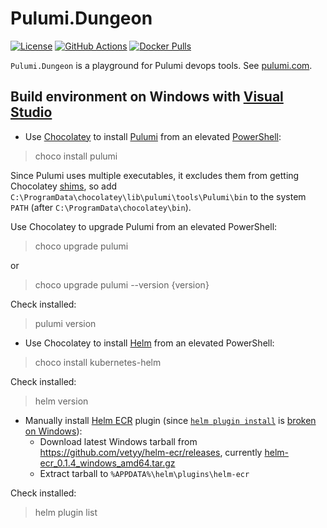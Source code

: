 # Pulumi.Dungeon

[![License](https://img.shields.io/badge/license-MIT-blue.svg?label=License&logo=github)](LICENSE)
[![GitHub Actions](https://img.shields.io/github/workflow/status/gitfool/Pulumi.Dungeon/Build/master?label=GitHub%20Actions&logo=github)](https://github.com/gitfool/Pulumi.Dungeon/actions)
[![Docker Pulls](https://img.shields.io/docker/pulls/dockfool/pulumi-dungeon.svg?label=Docker&logo=docker)](https://hub.docker.com/r/dockfool/pulumi-dungeon/tags)

`Pulumi.Dungeon` is a playground for Pulumi devops tools. See [pulumi.com](https://pulumi.com).

## Build environment on Windows with [Visual Studio](https://visualstudio.microsoft.com/vs/)

* Use [Chocolatey](https://chocolatey.org/) to install [Pulumi](https://github.com/pulumi/pulumi) from an elevated [PowerShell](https://github.com/PowerShell/PowerShell):
> choco install pulumi

Since Pulumi uses multiple executables, it excludes them from getting Chocolatey [shims](https://chocolatey.org/docs/features-shim#i-need-to-exclude-a-file-from-shimming), so add `C:\ProgramData\chocolatey\lib\pulumi\tools\Pulumi\bin` to the system `PATH` (after `C:\ProgramData\chocolatey\bin`).

Use Chocolatey to upgrade Pulumi from an elevated PowerShell:
> choco upgrade pulumi

or

> choco upgrade pulumi --version {version}

Check installed:
> pulumi version

* Use Chocolatey to install [Helm](https://github.com/helm/helm) from an elevated PowerShell:
> choco install kubernetes-helm

Check installed:
> helm version

* Manually install [Helm ECR](https://github.com/vetyy/helm-ecr) plugin (since [`helm plugin install`](https://helm.sh/docs/topics/plugins/#installing-a-plugin) is [broken on Windows](https://github.com/helm/helm/issues/7117)):
  * Download latest Windows tarball from https://github.com/vetyy/helm-ecr/releases, currently [helm-ecr_0.1.4_windows_amd64.tar.gz](https://github.com/vetyy/helm-ecr/releases/download/v0.1.4/helm-ecr_0.1.4_windows_amd64.tar.gz)
  * Extract tarball to `%APPDATA%\helm\plugins\helm-ecr`

Check installed:
> helm plugin list
